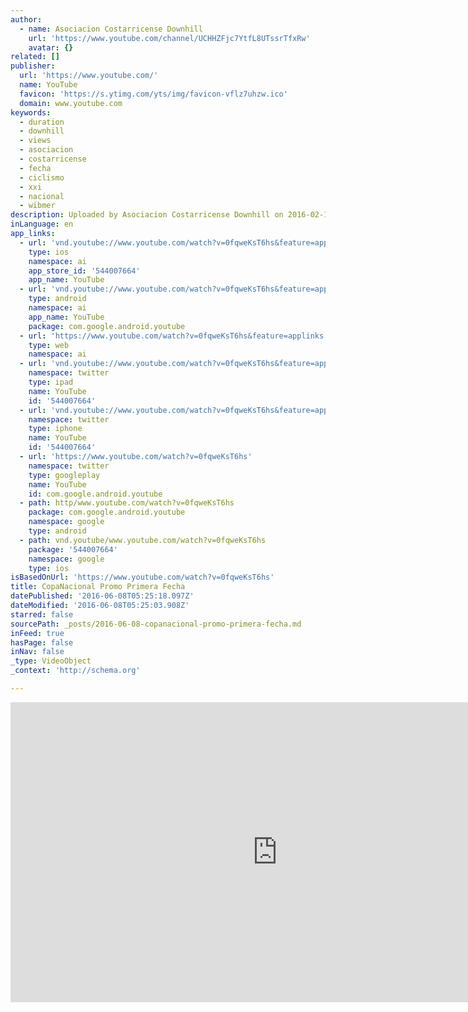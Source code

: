 ```yaml
---
author:
  - name: Asociacion Costarricense Downhill
    url: 'https://www.youtube.com/channel/UCHHZFjc7YtfL8UTssrTfxRw'
    avatar: {}
related: []
publisher:
  url: 'https://www.youtube.com/'
  name: YouTube
  favicon: 'https://s.ytimg.com/yts/img/favicon-vflz7uhzw.ico'
  domain: www.youtube.com
keywords:
  - duration
  - downhill
  - views
  - asociacion
  - costarricense
  - fecha
  - ciclismo
  - xxi
  - nacional
  - wibmer
description: Uploaded by Asociacion Costarricense Downhill on 2016-02-11.
inLanguage: en
app_links:
  - url: 'vnd.youtube://www.youtube.com/watch?v=0fqweKsT6hs&feature=applinks'
    type: ios
    namespace: ai
    app_store_id: '544007664'
    app_name: YouTube
  - url: 'vnd.youtube://www.youtube.com/watch?v=0fqweKsT6hs&feature=applinks'
    type: android
    namespace: ai
    app_name: YouTube
    package: com.google.android.youtube
  - url: 'https://www.youtube.com/watch?v=0fqweKsT6hs&feature=applinks'
    type: web
    namespace: ai
  - url: 'vnd.youtube://www.youtube.com/watch?v=0fqweKsT6hs&feature=applinks'
    namespace: twitter
    type: ipad
    name: YouTube
    id: '544007664'
  - url: 'vnd.youtube://www.youtube.com/watch?v=0fqweKsT6hs&feature=applinks'
    namespace: twitter
    type: iphone
    name: YouTube
    id: '544007664'
  - url: 'https://www.youtube.com/watch?v=0fqweKsT6hs'
    namespace: twitter
    type: googleplay
    name: YouTube
    id: com.google.android.youtube
  - path: http/www.youtube.com/watch?v=0fqweKsT6hs
    package: com.google.android.youtube
    namespace: google
    type: android
  - path: vnd.youtube/www.youtube.com/watch?v=0fqweKsT6hs
    package: '544007664'
    namespace: google
    type: ios
isBasedOnUrl: 'https://www.youtube.com/watch?v=0fqweKsT6hs'
title: CopaNacional Promo Primera Fecha
datePublished: '2016-06-08T05:25:18.097Z'
dateModified: '2016-06-08T05:25:03.908Z'
starred: false
sourcePath: _posts/2016-06-08-copanacional-promo-primera-fecha.md
inFeed: true
hasPage: false
inNav: false
_type: VideoObject
_context: 'http://schema.org'

---
```

<iframe src="https://cdn.embedly.com/widgets/media.html?src=https%3A%2F%2Fwww.youtube.com%2Fembed%2F0fqweKsT6hs%3Ffeature%3Doembed&amp;url=http%3A%2F%2Fwww.youtube.com%2Fwatch%3Fv%3D0fqweKsT6hs&amp;image=https%3A%2F%2Fi.ytimg.com%2Fvi%2F0fqweKsT6hs%2Fhqdefault.jpg&amp;key=b7d04c9b404c499eba89ee7072e1c4f7&amp;type=text%2Fhtml&amp;schema=youtube" width="854" height="480" scrolling="no" frameborder="0" allowfullscreen="" style=""></iframe>